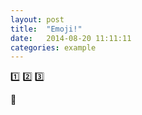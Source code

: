 ```yaml
---
layout: post
title:  "Emoji!"
date:   2014-08-20 11:11:11
categories: example
---
```

:one:
:two:
:three:

:rocket:
